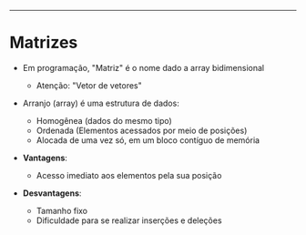 ___
# Matrizes

- Em programação, "Matriz" é o nome dado a array bidimensional
	- Atenção: "Vetor de vetores"

- Arranjo (array) é uma estrutura de dados:
	- Homogênea (dados do mesmo tipo)
	- Ordenada (Elementos acessados por meio de posições)
	- Alocada de uma vez só, em um bloco contíguo de memória

- **Vantagens**:
	- Acesso imediato aos elementos pela sua posição

- **Desvantagens**:
	- Tamanho fixo
	- Dificuldade para se realizar inserções e deleções